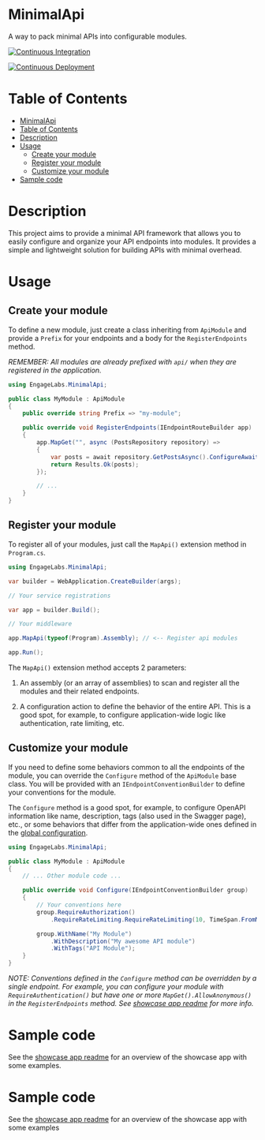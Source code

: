 # MinimalApi

A way to pack minimal APIs into configurable modules.

[![Continuous Integration](https://github.com/EngageLabsIt/MinimalApi/actions/workflows/CI.yml/badge.svg)](https://github.com/EngageLabsIt/MinimalApi/actions/workflows/CI.yml)

[![Continuous Deployment](https://github.com/EngageLabsIt/MinimalApi/actions/workflows/CD.yml/badge.svg?event=release)](https://github.com/EngageLabsIt/MinimalApi/actions/workflows/CD.yml)

# Table of Contents
- [MinimalApi](#minimalapi)
- [Table of Contents](#table-of-contents)
- [Description](#description)
- [Usage](#usage)
    - [Create your module](#create-your-module)
    - [Register your module](#register-your-module)
    - [Customize your module](#customize-your-module)
- [Sample code](#sample-code)

# Description

This project aims to provide a minimal API framework that allows you to easily configure and organize your API endpoints into modules. It provides a simple and lightweight solution for building APIs with minimal overhead.

# Usage

## Create your module
To define a new module, just create a class inheriting from `ApiModule` and provide a `Prefix` for your endpoints and a body for the `RegisterEndpoints` method.

*REMEMBER: All modules are already prefixed with `api/` when they are registered in the application.*

```csharp
using EngageLabs.MinimalApi;

public class MyModule : ApiModule
{
    public override string Prefix => "my-module";

    public override void RegisterEndpoints(IEndpointRouteBuilder app)
    {
        app.MapGet("", async (PostsRepository repository) =>
        {
            var posts = await repository.GetPostsAsync().ConfigureAwait(false);
            return Results.Ok(posts);
        });

        // ...
    }
}
```

## Register your module
To register all of your modules, just call the `MapApi()` extension method in `Program.cs`.

```csharp
using EngageLabs.MinimalApi;

var builder = WebApplication.CreateBuilder(args);

// Your service registrations

var app = builder.Build();

// Your middleware

app.MapApi(typeof(Program).Assembly); // <-- Register api modules

app.Run();
```

The `MapApi()` extension method accepts 2 parameters:

1. An assembly (or an array of assemblies) to scan and register all the modules and their related endpoints.

2. A configuration action to define the behavior of the entire API. This is a good spot, for example, to configure application-wide logic like authentication, rate limiting, etc.

## Customize your module
If you need to define some behaviors common to all the endpoints of the module, you can override the `Configure` method of the `ApiModule` base class. You will be provided with an `IEndpointConventionBuilder` to define your conventions for the module.

The `Configure` method is a good spot, for example, to configure OpenAPI information like name, description, tags (also used in the Swagger page), etc., or some behaviors that differ from the application-wide ones defined in the [global configuration](#register-your-module).

```csharp
using EngageLabs.MinimalApi;

public class MyModule : ApiModule
{
    // ... Other module code ...

    public override void Configure(IEndpointConventionBuilder group)
    {
        // Your conventions here
        group.RequireAuthorization()
            .RequireRateLimiting.RequireRateLimiting(10, TimeSpan.FromMinutes(1));

        group.WithName("My Module")
            .WithDescription("My awesome API module")
            .WithTags("API Module");
    }
}
```

*NOTE: Conventions defined in the `Configure` method can be overridden by a single endpoint. For example, you can configure your module with `RequireAuthentication()` but have one or more `MapGet().AllowAnonymous()` in the `RegisterEndpoints` method. See [showcase app readme](https://github.com/EngageLabsIt/MinimalApi/tree/main/sources/ShowcaseApp) for more info.*

# Sample code
See the [showcase app readme](https://github.com/EngageLabsIt/MinimalApi/tree/main/sources/ShowcaseApp) for an overview of the showcase app with some examples.

# Sample code
See the [showcase app readme](https://github.com/EngageLabsIt/MinimalApi/tree/main/sources/ShowcaseApp) for an overview of the showcase app with some examples

